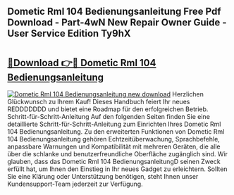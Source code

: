 ## Dometic Rml 104 Bedienungsanleitung Free Pdf Download - Part-4wN New Repair Owner Guide - User Service Edition Ty9hX

# <h2><a href="http://df5e9d4.blite.top/?on=Dometic+Rml+104+Bedienungsanleitung">🔗Download 👉🔴 Dometic Rml 104 Bedienungsanleitung</a></h2>

[![Dometic Rml 104 Bedienungsanleitung new download](https://i.imgur.com/lujVjoI.png)](http://df5e9d4.blite.top/?on=Dometic+Rml+104+Bedienungsanleitung)
Herzlichen Glückwunsch zu Ihrem Kauf! Dieses Handbuch feiert Ihr neues REDDDDDDD und bietet eine Roadmap für den erfolgreichen Betrieb. Schritt-für-Schritt-Anleitung Auf den folgenden Seiten finden Sie eine detaillierte Schritt-für-Schritt-Anleitung zum Einrichten Ihres Dometic Rml 104 Bedienungsanleitung. Zu den erweiterten Funktionen von Dometic Rml 104 Bedienungsanleitung gehören Echtzeitüberwachung, Sprachbefehle, anpassbare Warnungen und Kompatibilität mit mehreren Geräten, die alle über die schlanke und benutzerfreundliche Oberfläche zugänglich sind. Wir glauben, dass das Dometic Rml 104 BedienungsanleitungD seinen Zweck erfüllt hat, um Ihnen den Einstieg in Ihr neues Gadget zu erleichtern. Sollten Sie eine Klärung oder Unterstützung benötigen, steht Ihnen unser Kundensupport-Team jederzeit zur Verfügung.
